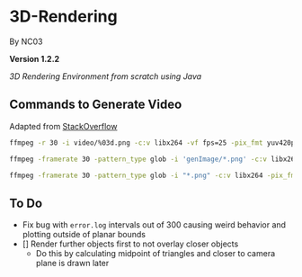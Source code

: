 # 3D-Rendering

By NC03

**Version 1.2.2**

*3D Rendering Environment from scratch using Java*

## Commands to Generate Video

Adapted from [StackOverflow](https://stackoverflow.com/questions/24961127/how-to-create-a-video-from-images-with-ffmpeg)

```bash
ffmpeg -r 30 -i video/%03d.png -c:v libx264 -vf fps=25 -pix_fmt yuv420p out.mp4

ffmpeg -framerate 30 -pattern_type glob -i 'genImage/*.png' -c:v libx264 -pix_fmt yuv420p out2.mp4

ffmpeg -framerate 30 -pattern_type glob -i "*.png" -c:v libx264 -pix_fmt yuv420p out.mp4
```

## To Do

- Fix bug with `error.log` intervals out of 300 causing weird behavior and plotting outside of planar bounds
- [] Render further objects first to not overlay closer objects
  - Do this by calculating midpoint of triangles and closer to camera plane is drawn later